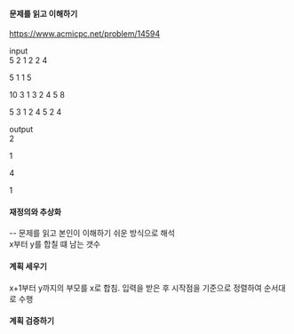 #### 문제를 읽고 이해하기
https://www.acmicpc.net/problem/14594

input</br>
5
2
1 2
2 4

5
1
1 5

10
3
1 3
2 4
5 8

5
3
1 2
4 5
2 4

output</br>
2

1

4

1


#### 재정의와 추상화<br>
-- 문제를 읽고 본인이 이해하기 쉬운 방식으로 해석<br>
x부터 y를 합칠 떄 남는 갯수

#### 계획 세우기<br>
x+1부터 y까지의 부모를 x로 합침. 입력을 받은 후 시작점을 기준으로 정렬하여 순서대로 수행 

#### 계획 검증하기
